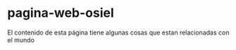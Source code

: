 # pagina-web-osiel
El contenido de esta página tiene algunas cosas que estan relacionadas con el mundo
